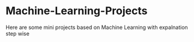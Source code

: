 # Machine-Learning-Projects
Here are some mini projects based on Machine Learning with expalnation step wise
